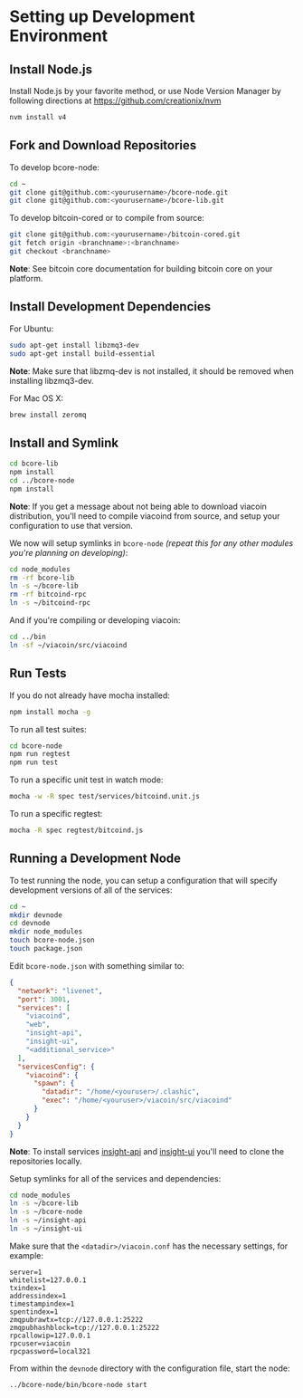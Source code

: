# Setting up Development Environment

## Install Node.js

Install Node.js by your favorite method, or use Node Version Manager by following directions at https://github.com/creationix/nvm

```bash
nvm install v4
```

## Fork and Download Repositories

To develop bcore-node:

```bash
cd ~
git clone git@github.com:<yourusername>/bcore-node.git
git clone git@github.com:<yourusername>/bcore-lib.git
```

To develop bitcoin-cored or to compile from source:

```bash
git clone git@github.com:<yourusername>/bitcoin-cored.git
git fetch origin <branchname>:<branchname>
git checkout <branchname>
```
**Note**: See bitcoin core documentation for building bitcoin core on your platform.


## Install Development Dependencies

For Ubuntu:
```bash
sudo apt-get install libzmq3-dev
sudo apt-get install build-essential
```
**Note**: Make sure that libzmq-dev is not installed, it should be removed when installing libzmq3-dev.


For Mac OS X:
```bash
brew install zeromq
```

## Install and Symlink

```bash
cd bcore-lib
npm install
cd ../bcore-node
npm install
```
**Note**: If you get a message about not being able to download viacoin distribution, you'll need to compile viacoind from source, and setup your configuration to use that version.


We now will setup symlinks in `bcore-node` *(repeat this for any other modules you're planning on developing)*:
```bash
cd node_modules
rm -rf bcore-lib
ln -s ~/bcore-lib
rm -rf bitcoind-rpc
ln -s ~/bitcoind-rpc
```

And if you're compiling or developing viacoin:
```bash
cd ../bin
ln -sf ~/viacoin/src/viacoind
```

## Run Tests

If you do not already have mocha installed:
```bash
npm install mocha -g
```

To run all test suites:
```bash
cd bcore-node
npm run regtest
npm run test
```

To run a specific unit test in watch mode:
```bash
mocha -w -R spec test/services/bitcoind.unit.js
```

To run a specific regtest:
```bash
mocha -R spec regtest/bitcoind.js
```

## Running a Development Node

To test running the node, you can setup a configuration that will specify development versions of all of the services:

```bash
cd ~
mkdir devnode
cd devnode
mkdir node_modules
touch bcore-node.json
touch package.json
```

Edit `bcore-node.json` with something similar to:
```json
{
  "network": "livenet",
  "port": 3001,
  "services": [
    "viacoind",
    "web",
    "insight-api",
    "insight-ui",
    "<additional_service>"
  ],
  "servicesConfig": {
    "viacoind": {
      "spawn": {
        "datadir": "/home/<youruser>/.clashic",
        "exec": "/home/<youruser>/viacoin/src/viacoind"
      }
    }
  }
}
```

**Note**: To install services [insight-api](https://github.com/bitpay/insight-api) and [insight-ui](https://github.com/bitpay/insight-ui) you'll need to clone the repositories locally.

Setup symlinks for all of the services and dependencies:

```bash
cd node_modules
ln -s ~/bcore-lib
ln -s ~/bcore-node
ln -s ~/insight-api
ln -s ~/insight-ui
```

Make sure that the `<datadir>/viacoin.conf` has the necessary settings, for example:
```
server=1
whitelist=127.0.0.1
txindex=1
addressindex=1
timestampindex=1
spentindex=1
zmqpubrawtx=tcp://127.0.0.1:25222
zmqpubhashblock=tcp://127.0.0.1:25222
rpcallowip=127.0.0.1
rpcuser=viacoin
rpcpassword=local321
```

From within the `devnode` directory with the configuration file, start the node:
```bash
../bcore-node/bin/bcore-node start
```
